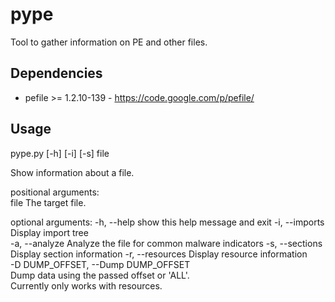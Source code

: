 

# pype

Tool to gather information on PE and other files. 

Dependencies
-----

 * pefile >= 1.2.10-139 - https://code.google.com/p/pefile/ 
 

Usage
-----

pype.py [-h] [-i] [-s] file

Show information about a file.  
  
positional arguments:  
  file            The target file.  
  
optional arguments:
-h, --help            show this help message and exit
-i, --imports         Display import tree  
-a, --analyze         Analyze the file for common malware indicators
-s, --sections        Display section information
-r, --resources       Display resource information   
-D DUMP_OFFSET, --Dump DUMP_OFFSET   
                        Dump data using the passed offset or 'ALL'.   
                        Currently only works with resources.

  
